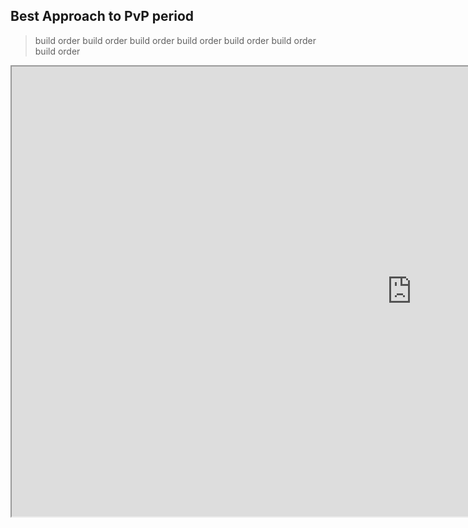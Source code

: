 <!--
.. title: PvP 2 Robo Proxy Allin
.. slug: PvP-2-Robo-Proxy-Allin
.. date: 2020-07-24
.. tags: pvz, early game, beginner, article, immortal, proxy
.. category: videos
.. link: https://www.youtube.com/watch?v=z3MFpm8l0O0
.. description: <Put a short description here.>
.. type: text
.. author: Harstem
-->

## Best Approach to PvP period

>build order
>build order
>build order
>build order
>build order
>build order
>build order

<iframe width="1280" height="720" src="https://www.youtube.com/embed/z3MFpm8l0O0" frameborder="2" allow="accelerometer; autoplay; encrypted-media; gyroscope; picture-in-picture" allowfullscreen></iframe>